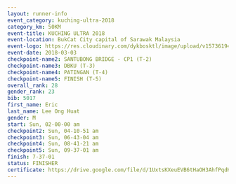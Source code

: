 ```yaml
--- 
layout: runner-info 
event_category: kuching-ultra-2018 
category_km: 50KM 
event-title: KUCHING ULTRA 2018 
event-location: BukCat City capital of Sarawak Malaysia 
event-logo: https://res.cloudinary.com/dykbosktl/image/upload/v1573619473/Logo/kuching-ultra-2018-logo_tlpvm5.png 
event-date: 2018-03-03 
checkpoint-name2: SANTUBONG BRIDGE - CP1 (T-2) 
checkpoint-name3: DBKU (T-3) 
checkpoint-name4: PATINGAN (T-4) 
checkpoint-name5: FINISH (T-5) 
overall_rank: 28
gender_rank: 23
bib: 5017
first_name: Eric
last_name: Lee Ong Huat
gender: M
start: Sun, 02-00-00 am
checkpoint2: Sun, 04-10-51 am
checkpoint3: Sun, 06-43-04 am
checkpoint4: Sun, 08-41-21 am
checkpoint5: Sun, 09-37-01 am
finish: 7-37-01
status: FINISHER
certificate: https://drive.google.com/file/d/1UxtsKXeuEVB6tHaOH3AhfPqdH8mgoc/view?usp=sharing
--- 
```

